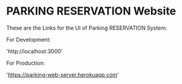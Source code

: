 # PARKING RESERVATION Website

These are the Links for the UI of Parking RESERVATION System.

For Development:

'http://localhost:3000'

For Production:

'https://parking-web-server.herokuapp.com'
